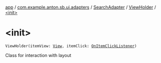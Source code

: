 [app](../../../index.md) / [com.example.anton.sb.ui.adapters](../../index.md) / [SearchAdapter](../index.md) / [ViewHolder](index.md) / [&lt;init&gt;](./-init-.md)

# &lt;init&gt;

`ViewHolder(itemView: `[`View`](https://developer.android.com/reference/android/view/View.html)`, itemClick: `[`OnItemClickListener`](../-on-item-click-listener/index.md)`)`

Class for interaction with layout

